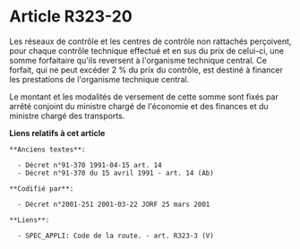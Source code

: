 # Article R323-20

Les réseaux de contrôle et les centres de contrôle non rattachés perçoivent, pour chaque contrôle technique effectué et en
sus du prix de celui-ci, une somme forfaitaire qu'ils reversent à l'organisme technique central. Ce forfait, qui ne peut
excéder 2 % du prix du contrôle, est destiné à financer les prestations de l'organisme technique central.

Le montant et les modalités de versement de cette somme sont fixés par arrêté conjoint du ministre chargé de l'économie et
des finances et du ministre chargé des transports.

**Liens relatifs à cet article**

	**Anciens textes**:

	  - Décret n°91-370 1991-04-15 art. 14
	  - Décret n°91-370 du 15 avril 1991 - art. 14 (Ab)

	**Codifié par**:

	  - Décret n°2001-251 2001-03-22 JORF 25 mars 2001

	**Liens**:

	  - SPEC_APPLI: Code de la route. - art. R323-3 (V)
